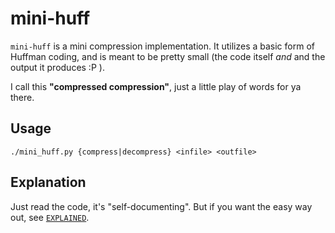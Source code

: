 
# mini-huff

`mini-huff` is a mini compression implementation. It utilizes a basic form of Huffman coding, and is meant to be pretty small (the code itself *and* and the output it produces :P ).

I call this **"compressed compression"**, just a little play of words for ya there.

## Usage

```
./mini_huff.py {compress|decompress} <infile> <outfile>
```

## Explanation

Just read the code, it's "self-documenting". But if you want the easy way out, see [`EXPLAINED`](EXPLAINED.md).
